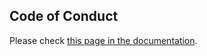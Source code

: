 Code of Conduct
---------------

Please check [this page in the documentation](https://roman-right.github.io/beanie/code-of-conduct/).
